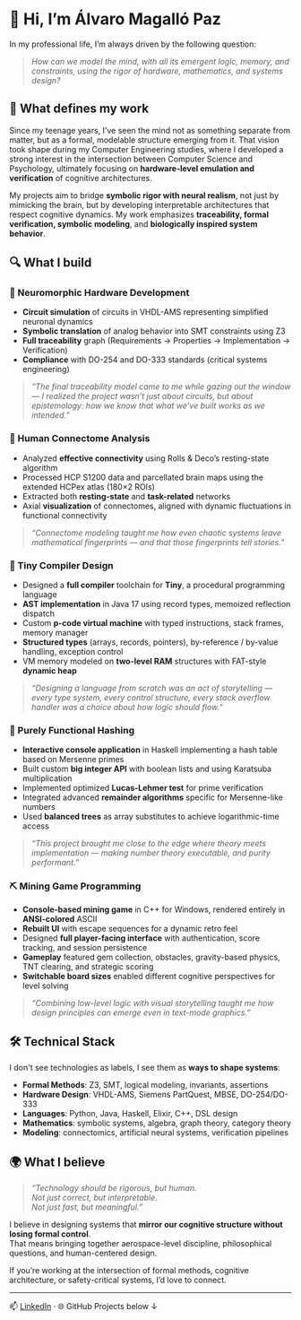 # 👋 Hi, I’m Álvaro Magalló Paz

In my professional life, I’m always driven by the following question:

> *How can we model the mind, with all its emergent logic, memory, and constraints, using the rigor of hardware, mathematics, and systems design?*

## 🧠 What defines my work

Since my teenage years, I’ve seen the mind not as something separate from matter, but as a formal, modelable structure emerging from it. That vision took shape during my Computer Engineering studies, where I developed a strong interest in the intersection between Computer Science and Psychology, ultimately focusing on **hardware-level emulation and verification** of cognitive architectures.

My projects aim to bridge **symbolic rigor with neural realism**, not just by mimicking the brain, but by developing interpretable architectures that respect cognitive dynamics. My work emphasizes **traceability, formal verification, symbolic modeling**, and **biologically inspired system behavior**.

## 🔍 What I build

### 🧪 Neuromorphic Hardware Development  
- **Circuit simulation** of circuits in VHDL-AMS representing simplified neuronal dynamics  
- **Symbolic translation** of analog behavior into SMT constraints using Z3  
- **Full traceability** graph (Requirements → Properties → Implementation → Verification)  
- **Compliance** with DO-254 and DO-333 standards (critical systems engineering)

> *“The final traceability model came to me while gazing out the window — I realized the project wasn’t just about circuits, but about epistemology: how we know that what we’ve built works as we intended.”*

### 🧠 Human Connectome Analysis 
- Analyzed **effective connectivity** using Rolls & Deco’s resting-state algorithm  
- Processed HCP S1200 data and parcellated brain maps using the extended HCPex atlas (180×2 ROIs)  
- Extracted both **resting-state** and **task-related** networks  
- Axial **visualization** of connectomes, aligned with dynamic fluctuations in functional connectivity

> *“Connectome modeling taught me how even chaotic systems leave mathematical fingerprints — and that those fingerprints tell stories.”*

### 🧱 Tiny Compiler Design
- Designed a **full compiler** toolchain for **Tiny**, a procedural programming language  
- **AST implementation** in Java 17 using record types, memoized reflection dispatch  
- Custom **p-code virtual machine** with typed instructions, stack frames, memory manager  
- **Structured types** (arrays, records, pointers), by-reference / by-value handling, exception control  
- VM memory modeled on **two-level RAM** structures with FAT-style **dynamic heap**

> *“Designing a language from scratch was an act of storytelling — every type system, every control structure, every stack overflow handler was a choice about how logic should flow.”*

### 🔢 Purely Functional Hashing

- **Interactive console application** in Haskell implementing a hash table based on Mersenne primes
- Built custom **big integer API** with boolean lists and using Karatsuba multiplication
- Implemented optimized **Lucas-Lehmer test** for prime verification
- Integrated advanced **remainder algorithms** specific for Mersenne-like numbers
- Used **balanced trees** as array substitutes to achieve logarithmic-time access


> *“This project brought me close to the edge where theory meets implementation — making number theory executable, and purity performant.”*

### ⛏ Mining Game Programming

- **Console-based mining game** in C++ for Windows, rendered entirely in **ANSI-colored** ASCII
- **Rebuilt UI** with escape sequences for a dynamic retro feel
- Designed **full player-facing interface** with authentication, score tracking, and session persistence
- **Gameplay** featured gem collection, obstacles, gravity-based physics, TNT clearing, and strategic scoring
- **Switchable board sizes** enabled different cognitive perspectives for level solving

> *“Combining low-level logic with visual storytelling taught me how design principles can emerge even in text-mode graphics.”*

## 🛠 Technical Stack

I don't see technologies as labels, I see them as **ways to shape systems**:

- **Formal Methods**: Z3, SMT, logical modeling, invariants, assertions  
- **Hardware Design**: VHDL-AMS, Siemens PartQuest, MBSE, DO-254/DO-333  
- **Languages**: Python, Java, Haskell, Elixir, C++, DSL design  
- **Mathematics**: symbolic systems, algebra, graph theory, category theory  
- **Modeling**: connectomics, artificial neural systems, verification pipelines

## 🌍 What I believe

> *“Technology should be rigorous, but human.  
Not just correct, but interpretable.  
Not just fast, but meaningful.”*

I believe in designing systems that **mirror our cognitive structure without losing formal control**.  
That means bringing together aerospace-level discipline, philosophical questions, and human-centered design.

If you’re working at the intersection of formal methods, cognitive architecture, or safety-critical systems, I’d love to connect.

---

📫 [LinkedIn](https://www.linkedin.com/in/alvaro-magallo-paz) · 🌐 GitHub Projects below ↓
